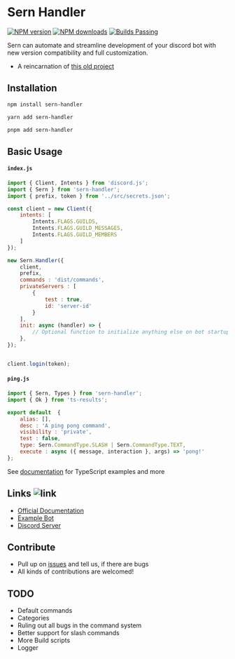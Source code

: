 # Sern Handler

<a href="https://www.npmjs.com/package/sern-handler">
<img src="https://img.shields.io/npm/v/sern_handler?maxAge=3600" alt="NPM version" /></a> <a href="https://www.npmjs.com/package/sern-handler"><img src="https://img.shields.io/npm/dt/sern_handler?maxAge=3600" alt="NPM downloads" /></a> <a href="https://www.npmjs.com/package/sern-handler"><img src="https://img.shields.io/badge/builds-stable" alt="Builds Passing"></a>

Sern can automate and streamline development of your discord bot with new version compatibility and full customization.

- A reincarnation of [this old project](https://github.com/jacoobes/sern_handler)

## Installation

```sh
npm install sern-handler
```

```sh
yarn add sern-handler
```

```sh
pnpm add sern-handler
```

## Basic Usage

#### ` index.js `

```js
import { Client, Intents } from 'discord.js';
import { Sern } from 'sern-handler';
import { prefix, token } from '../src/secrets.json';

const client = new Client({
    intents: [
        Intents.FLAGS.GUILDS,
        Intents.FLAGS.GUILD_MESSAGES,
        Intents.FLAGS.GUILD_MEMBERS
    ]
});

new Sern.Handler({
    client,   
    prefix,   
    commands : 'dist/commands', 
    privateServers : [           
        {
            test : true,
            id: 'server-id'
        }
    ],
    init: async (handler) => {
        // Optional function to initialize anything else on bot startup
    },
});


client.login(token);
```

#### ` ping.js `

```js
import { Sern, Types } from 'sern-handler';
import { Ok } from 'ts-results';

export default  {
    alias: [],
    desc : 'A ping pong command',
    visibility : 'private',
    test : false,
    type: Sern.CommandType.SLASH | Sern.CommandType.TEXT,
    execute : async ({ message, interaction }, args) => 'pong!'
};
```

See [documentation](https://sern-handler.js.org) for TypeScript examples and more

## Links ![link](https://img.shields.io/badge/Coming-Soon-purple)

- [Official Documentation](https://tmp.com)
- [Example Bot](https://tmp.com)
- [Discord Server](https://google.com)

## Contribute

- Pull up on [issues](https://github.com/sern-handler/Sern/issues) and tell us, if there are bugs
- All kinds of contributions are welcomed!

## TODO

- Default commands
- Categories
- Ruling out all bugs in the command system
- Better support for slash commands
- More Build scripts
- Logger
